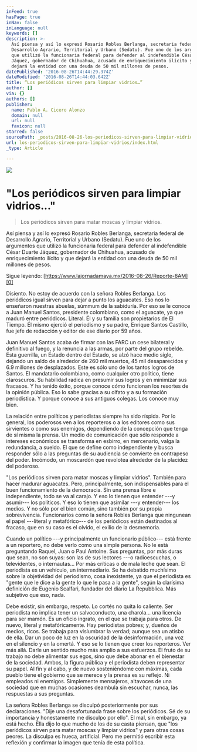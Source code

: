 ```yaml
---
inFeed: true
hasPage: true
inNav: false
inLanguage: null
keywords: []
description: >-
  Así piensa y así lo expresó Rosario Robles Berlanga, secretaria federal de
  Desarrollo Agrario, Territorial y Urbano (Sedatu). Fue uno de los argumentos
  que utilizó la funcionaria federal para defender al indefendible César Duarte
  Jáquez, gobernador de Chihuahua, acusado de enriquecimiento ilícito y que
  dejará la entidad con una deuda de 50 mil millones de pesos.
datePublished: '2016-08-26T14:44:29.374Z'
dateModified: '2016-08-26T14:44:03.642Z'
title: “Los periódicos sirven para limpiar vidrios…”
author: []
via: {}
authors: []
publisher:
  name: Pablo A. Cicero Alonzo
  domain: null
  url: null
  favicon: null
starred: false
sourcePath: _posts/2016-08-26-los-periodicos-sirven-para-limpiar-vidrios.md
url: los-periodicos-sirven-para-limpiar-vidrios/index.html
_type: Article

---
```

![](https://the-grid-user-content.s3-us-west-2.amazonaws.com/4edb3973-ad27-4151-bec5-4ad80221426f.png)

# "Los periódicos sirven para limpiar vidrios..."

> Los periódicos sirven para matar moscas y limpiar vidrios.

Así piensa y así lo expresó Rosario Robles Berlanga, secretaria federal de Desarrollo Agrario, Territorial y Urbano (Sedatu). Fue uno de los argumentos que utilizó la funcionaria federal para defender al indefendible César Duarte Jáquez, gobernador de Chihuahua, acusado de enriquecimiento ilícito y que dejará la entidad con una deuda de 50 mil millones de pesos.

Sigue leyendo: [https://www.lajornadamaya.mx/2016-08-26/Reporte-8AM][0]

Disiento. No estoy de acuerdo con la señora Robles Berlanga. Los periódicos igual sirven para dejar a punto los aguacates. Eso nos lo enseñaron nuestras abuelas, súmmum de la sabiduría. Por eso se le conoce a Juan Manuel Santos, presidente colombiano, como el aguacate, ya que maduró entre periódicos. Literal. Él y su familia son propietarios de El Tiempo. Él mismo ejerció el periodismo y su padre, Enrique Santos Castillo, fue jefe de redacción y editor de ese diario por 59 años.

Juan Manuel Santos acaba de firmar con las FARC un cese bilateral y definitivo al fuego, y la renuncia a las armas, por parte del grupo rebelde. Esta guerrilla, un Estado dentro del Estado, se alzó hace medio siglo, dejando un saldo de alrededor de 260 mil muertos, 45 mil desaparecidos y 6.9 millones de desplazados. Este es sólo uno de los tantos logros de Santos. El mandatario colombiano, como cualquier otro político, tiene claroscuros. Su habilidad radica en presumir sus logros y en minimizar sus fracasos. Y ha tenido éxito, porque conoce cómo funcionan los resortes de la opinión pública. Eso lo sabe gracias a su olfato y a su formación periodística. Y porque conoce a sus antiguos colegas. Los conoce muy bien.

La relación entre políticos y periodistas siempre ha sido ríspida. Por lo general, los poderosos ven a los reporteros o a los editores como sus sirvientes o como sus enemigos, dependiendo de la concepción que tenga de sí misma la prensa. Un medio de comunicación que sólo responde a intereses económicos se transforma en esbirro, en mercenario, valga la redundancia, a sueldo. El que se define como independiente y busca responder sólo a las preguntas de su audiencia se convierte en contrapeso del poder. Incómodo, un moscardón que revolotea alrededor de la placidez del poderoso.

"Los periódicos sirven para matar moscas y limpiar vidrios". También para hacer madurar aguacates. Pero, principalmente, son indispensables para el buen funcionamiento de la democracia. Sin una prensa libre e independiente, todo se va al carajo. Y eso lo tienen que entender ---y asumir--- los políticos. Y eso lo tienen que asimilar ---y entender--- los medios. Y no sólo por el bien común, sino también por su propia sobrevivencia. Funcionarios como la señora Robles Berlanga que ningunean el papel ---literal y metafórico--- de los periódicos están destinados al fracaso, que en su caso es el olvido, el exilio de la desmemoria.

Cuando un político ---y principalmente un funcionario público--- está frente a un reportero, no debe verlo como una simple persona. No le está preguntando Raquel, Juan o Paul Antoine. Sus preguntas, por más duras que sean, no son suyas: son las de sus lectores ---o radioescuchas, o televidentes, o internautas... Por más críticas o de mala leche que sean. El periodista es un vehículo, un intermediario. Se ha debatido muchísimo sobre la objetividad del periodismo, cosa inexistente, ya que el periodista es "gente que le dice a la gente lo que le pasa a la gente", según la clarísima definición de Eugenio Scalfari, fundador del diario La Repubblica. Más subjetivo que eso, nada.

Debe existir, sin embargo, respeto. Lo cortés no quita lo caliente. Ser periodista no implica tener un salvoconducto, una charola... una licencia para ser mamón. Es un oficio ingrato, en el que se trabaja para otros. De nuevo, literal y metafóricamente. Hay periodistas pobres; y, dueños de medios, ricos. Se trabaja para vislumbrar la verdad; aunque sea un atisbo de ella. Dar un poco de luz en la oscuridad de la desinformación, una voz en el silencio y en la omertá. Y eso se lo tienen que creer los reporteros. Ver más allá. Darle un sentido mucho más amplio a sus esfuerzos. El fruto de su trabajo no debe alimentar sus egos, sino que debe abonar en el bienestar de la sociedad. Ambos, la figura pública y el periodista deben representar su papel. Al fin y al cabo, y de nuevo sosteniéndome con máximas, cada pueblo tiene el gobierno que se merece y la prensa es su reflejo. Ni empleados ni enemigos. Simplemente mensajeros, altavoces de una sociedad que en muchas ocasiones deambula sin escuchar, nunca, las respuestas a sus preguntas.

La señora Robles Berlanga se disculpó posteriormente por sus declaraciones. "Dije una desafortunada frase sobre los periódicos. Sé de su importancia y honestamente me disculpo por ello". El mal, sin embargo, ya está hecho. Ella dijo lo que mucho de los de su casta piensan, que "los periódicos sirven para matar moscas y limpiar vidrios" y para otras cosas peores. La disculpa es hueca, artificial. Pero me permitió escribir esta reflexión y confirmar la imagen que tenía de esta política.

[0]: https://www.lajornadamaya.mx/2016-08-26/Reporte-8AM